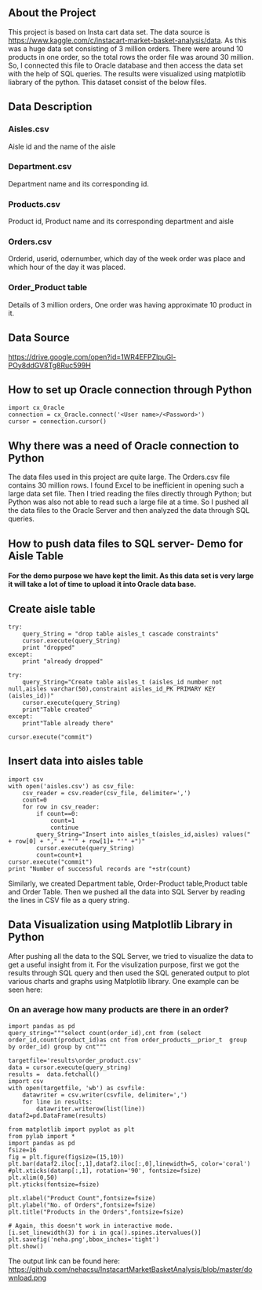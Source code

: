 ## About the Project 
This project is based on Insta cart data set. The data source is https://www.kaggle.com/c/instacart-market-basket-analysis/data. As this was a huge data set consisting of 3 million orders. There were around 10 products in one order, so the total rows the order file was around 30 million. So, I connected this file to Oracle database and then access the data set with the help of SQL queries. The results were visualized using matplotlib liabrary of the python. This dataset consist of the below files.
## Data Description
### Aisles.csv
Aisle id and the name of the aisle
### Department.csv
Department name and its corresponding id.
### Products.csv
Product id, Product name and its corresponding department and aisle
### Orders.csv
Orderid, userid, odernumber, which day of the week order was place and which hour of the day it was placed.
### Order_Product table
Details of 3 million orders, One order was having approximate 10 product in it.
## Data Source
https://drive.google.com/open?id=1WR4EFPZlpuGl-POy8ddGV8Tg8Ruc599H

## How to set up Oracle connection through Python 
```
import cx_Oracle
connection = cx_Oracle.connect('<User name>/<Password>')
cursor = connection.cursor()
```
## Why there was a need of Oracle connection to Python
The data files used in this project are quite large. The Orders.csv file contains 30 million rows. I found Excel to be inefficient in opening such a large data set file. Then I tried reading the files directly through Python; but Python was also not able to read such a large file at a time. So I pushed all the data files to the Oracle Server and then analyzed the data through SQL queries. 

## How to push data files to SQL server- Demo for Aisle Table 
#### For the demo purpose we have kept the limit. As this data set is very large it will take a lot of time to upload it into Oracle data base.
## Create aisle table
```
try:
    query_String = "drop table aisles_t cascade constraints"
    cursor.execute(query_String)
    print "dropped"
except:
    print "already dropped"
    
try:
    query_String="Create table aisles_t (aisles_id number not null,aisles varchar(50),constraint aisles_id_PK PRIMARY KEY (aisles_id))"
    cursor.execute(query_String)
    print"Table created"
except:
    print"Table already there"

cursor.execute("commit")
```

## Insert data into aisles table
```
import csv
with open('aisles.csv') as csv_file:
    csv_reader = csv.reader(csv_file, delimiter=',')
    count=0
    for row in csv_reader:
        if count==0:
            count=1
            continue
        query_String="Insert into aisles_t(aisles_id,aisles) values(" + row[0] + "," + "'" + row[1]+ "'" +")"
        cursor.execute(query_String)
        count=count+1
cursor.execute("commit")
print "Number of successful records are "+str(count)
```
Similarly, we created Department table, Order-Product table,Product table and Order Table. Then we pushed all the data into SQL Server by reading the lines in CSV file as a query string.

## Data Visualization using Matplotlib Library in Python

After pushing all the data to the SQL Server, we tried to visualize the data to get a useful insight from it. For the visulization purpose, first we got the results through SQL query and then used the SQL generated output to  plot various charts and graphs using Matplotlib library. One example can be seen here:

### On an average how many products are there in an order?
```
import pandas as pd
query_string="""select count(order_id),cnt from (select order_id,count(product_id)as cnt from order_products__prior_t  group by order_id) group by cnt"""

targetfile='results\order_product.csv'
data = cursor.execute(query_string)
results =  data.fetchall()
import csv
with open(targetfile, 'wb') as csvfile:
    datawriter = csv.writer(csvfile, delimiter=',')
    for line in results:
        datawriter.writerow(list(line))
dataf2=pd.DataFrame(results)
```

```
from matplotlib import pyplot as plt
from pylab import *
import pandas as pd
fsize=16
fig = plt.figure(figsize=(15,10))
plt.bar(dataf2.iloc[:,1],dataf2.iloc[:,0],linewidth=5, color='coral')
#plt.xticks(datanp[:,1], rotation='90', fontsize=fsize)
plt.xlim(0,50)
plt.yticks(fontsize=fsize)

plt.xlabel("Product Count",fontsize=fsize)
plt.ylabel("No. of Orders",fontsize=fsize)
plt.title("Products in the Orders",fontsize=fsize)

# Again, this doesn't work in interactive mode.
[i.set_linewidth(3) for i in gca().spines.itervalues()]
plt.savefig('neha.png',bbox_inches='tight')
plt.show()
```
The output link can be found here:
https://github.com/nehacsu/InstacartMarketBasketAnalysis/blob/master/download.png
